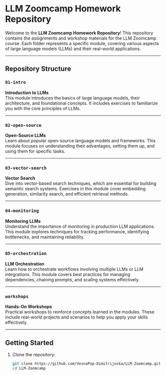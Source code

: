 # LLM Zoomcamp Homework Repository

Welcome to the **LLM Zoomcamp Homework Repository**! This repository contains the assignments and workshop materials for the LLM Zoomcamp course. Each folder represents a specific module, covering various aspects of large language models (LLMs) and their real-world applications.

---

## Repository Structure

### `01-intro`
**Introduction to LLMs**  
This module introduces the basics of large language models, their architecture, and foundational concepts. It includes exercises to familiarize you with the core principles of LLMs.

---

### `02-open-source`
**Open-Source LLMs**  
Learn about popular open-source language models and frameworks. This module focuses on understanding their advantages, setting them up, and using them for specific tasks.

---

### `03-vector-search`
**Vector Search**  
Dive into vector-based search techniques, which are essential for building semantic search systems. Exercises in this module cover embedding generation, similarity search, and efficient retrieval methods.

---

### `04-monitoring`
**Monitoring LLMs**  
Understand the importance of monitoring in production LLM applications. This module explores techniques for tracking performance, identifying bottlenecks, and maintaining reliability.

---

### `05-orchestration`
**LLM Orchestration**  
Learn how to orchestrate workflows involving multiple LLMs or LLM integrations. This module covers best practices for managing dependencies, chaining prompts, and scaling systems effectively.

---

### `workshops`
**Hands-On Workshops**  
Practical workshops to reinforce concepts learned in the modules. These include real-world projects and scenarios to help you apply your skills effectively.

---

## Getting Started

1. Clone the repository:
   ```bash
   git clone https://github.com/VesnaPop-Dimitrijoska/LLM-Zoomcamp.git
   cd LLM-Zoomcamp


